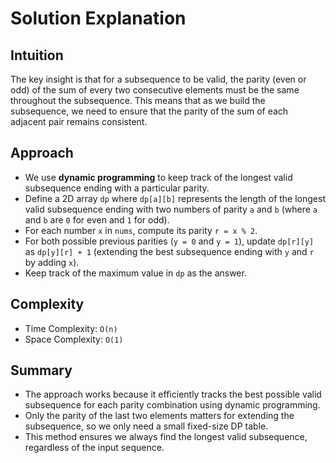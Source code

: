 
# Solution Explanation

## Intuition
The key insight is that for a subsequence to be valid, the parity (even or odd) of the sum of every two consecutive elements must be the same throughout the subsequence. This means that as we build the subsequence, we need to ensure that the parity of the sum of each adjacent pair remains consistent.

## Approach
- We use **dynamic programming** to keep track of the longest valid subsequence ending with a particular parity.
- Define a 2D array `dp` where `dp[a][b]` represents the length of the longest valid subsequence ending with two numbers of parity `a` and `b` (where `a` and `b` are `0` for even and `1` for odd).
- For each number `x` in `nums`, compute its parity `r = x % 2`.
- For both possible previous parities (`y = 0` and `y = 1`), update `dp[r][y]` as `dp[y][r] + 1` (extending the best subsequence ending with `y` and `r` by adding `x`).
- Keep track of the maximum value in `dp` as the answer.

## Complexity
- Time Complexity: `O(n)`
- Space Complexity: `O(1)`

## Summary
- The approach works because it efficiently tracks the best possible valid subsequence for each parity combination using dynamic programming.
- Only the parity of the last two elements matters for extending the subsequence, so we only need a small fixed-size DP table.
- This method ensures we always find the longest valid subsequence, regardless of the input sequence.


